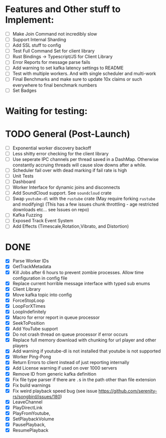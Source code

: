 # Features and Other stuff to Implement:
- [ ] Make Join Command not incredibly slow
- [ ] Support Internal Sharding
- [ ] Add SSL stuff to config
- [ ] Test Full Command Set for client library
- [ ] Rust Bindings -> Typescript/JS for Client Library
- [ ] Error Reports for message parse fails
- [ ] Add warning to set kafka latency settings to README
- [ ] Test with multiple workers. And with single scheduler and multi-work
- [ ] Final Benchmarks and make sure to update 10x claims or such everywhere to final benchmark numbers
- [ ] Set Badges
# Waiting for testing:
# TODO General (Post-Launch)
- [ ] Exponential worker discovery backoff
- [ ] Less shitty error checking for the client library
- [ ] Use seperate IPC channels per thread saved in a DashMap. Otherwise constantly accruing threads will cause slow downs after a while.
- [ ] Scheduler fail over with dead marking if fail rate is high
- [ ] Unit Tests
- [ ] Dashboard
- [ ] Worker Interface for dynamic joins and disconnects
- [ ] Add SoundCloud support. See `soundcloud` crate
- [ ] Swap `youtube-dl` with the `rustube` crate (May require forking `rustube` and modifying) (This has a few issues chunk throttling - age restricted downloads etc... see Issues on repo)
- [ ] Kafka Fuzzing
- [ ] Exposed Track Event System
- [ ] Add Effects (Timescale,Rotation,Vibrato, and Distortion)
# DONE
- [x] Parse Worker IDs
- [x] GetTrackMetadata
- [x] Kill Jobs after 6 hours to prevent zombie processes. Allow time configuration in config file
- [x] Replace current horrible message interface with typed sub enums
- [x] Client Library
- [x] Move kafka topic into config
- [x] ForceStopLoop
- [x] LoopForXTimes
- [x] LoopIndefinitely
- [x] Macro for error report in queue processor
- [x] SeekToPosition
- [x] Add YouTube support
- [x] Do not crash thread on queue processor if error occurs
- [x] Replace full memory download with chunking for url player and other players
- [x] Add warning if youtube-dl is not installed that youtube is not supported
- [x] Worker Ping-Pong
- [x] Return Errors to client instead of just reporting internally
- [x] Add License warning if used on over 1000 servers
- [x] Remove ID from generic kafka definition
- [x] Fix file type parser if there are `.`s in the path other than file extension
- [x] Fix build warnings
- [x] Fix weird playback speed bug (see issue https://github.com/serenity-rs/songbird/issues/180)
- [x] LeaveChannel
- [x] PlayDirectLink
- [x] PlayFromYoutube,
- [x] SetPlaybackVolume
- [x] PausePlayback,
- [x] ResumePlayback
